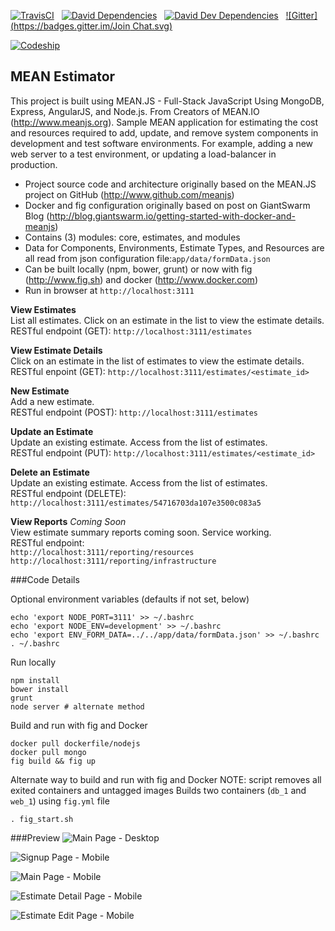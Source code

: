 [![TravisCI](https://travis-ci.org/garystafford/mean-estimator.svg?branch=master)](https://travis-ci.org/garystafford/mean-estimator)&nbsp;&nbsp;
[![David Dependencies](https://david-dm.org/garystafford/mean-estimator.png)](https://david-dm.org/garystafford/mean-estimator)&nbsp;&nbsp;
[![David Dev Dependencies](https://david-dm.org/garystafford/mean-estimator/dev-status.png)](https://david-dm.org/garystafford/mean-estimator#info=devDependencies)&nbsp;&nbsp;
[![Gitter](https://badges.gitter.im/Join Chat.svg)](https://gitter.im/garystafford/mean-estimator?utm_source=badge&utm_medium=badge&utm_campaign=pr-badge&utm_content=badge)&nbsp;&nbsp;

[![Codeship](https://codeship.com/projects/ffb358c0-4ab8-0132-efcb-7aa9472b8ea5/status)](https://codeship.com/projects/46419)

## MEAN Estimator

This project is built using MEAN.JS - Full-Stack JavaScript Using MongoDB, Express, AngularJS, and Node.js. 
From Creators of MEAN.IO (<http://www.meanjs.org>). Sample MEAN application for estimating the cost and resources
required to add, update, and remove system components in development and test software environments.
For example, adding a new web server to a test environment, or updating a load-balancer in production.

* Project source code and architecture originally based on the MEAN.JS project on GitHub (<http://www.github.com/meanjs>)
* Docker and fig configuration originally based on post on GiantSwarm Blog (<http://blog.giantswarm.io/getting-started-with-docker-and-meanjs>)
* Contains (3) modules: core, estimates, and modules
* Data for Components, Environments, Estimate Types, and Resources are all read from json configuration file:`app/data/formData.json`
* Can be built locally (npm, bower, grunt) or now with fig (<http://www.fig.sh>) and docker (<http://www.docker.com>)
* Run in browser at `http://localhost:3111`

**View Estimates**  
List all estimates. Click on an estimate in the list to view the estimate details.  
RESTful endpoint (GET): `http://localhost:3111/estimates`

**View Estimate Details**  
Click on an estimate in the list of estimates to view the estimate details.  
RESTful enpoint (GET): `http://localhost:3111/estimates/<estimate_id>`

**New Estimate**  
Add a new estimate.  
RESTful endpoint (POST): `http://localhost:3111/estimates`

**Update an Estimate**  
Update an existing estimate. Access from the list of estimates.  
RESTful endpoint (PUT): `http://localhost:3111/estimates/<estimate_id>`

**Delete an Estimate**  
Update an existing estimate. Access from the list of estimates.  
RESTful endpoint (DELETE): `http://localhost:3111/estimates/54716703da107e3500c083a5`

**View Reports** _Coming Soon_  
View estimate summary reports coming soon. Service working.  
RESTful endpoint:  
`http://localhost:3111/reporting/resources`
`http://localhost:3111/reporting/infrastructure`

###Code Details

Optional environment variables (defaults if not set, below)
```
echo 'export NODE_PORT=3111' >> ~/.bashrc
echo 'export NODE_ENV=development' >> ~/.bashrc
echo 'export ENV_FORM_DATA=../../app/data/formData.json' >> ~/.bashrc
. ~/.bashrc
```

Run locally
```
npm install
bower install
grunt
node server # alternate method
```

Build and run with fig and Docker
```
docker pull dockerfile/nodejs
docker pull mongo
fig build && fig up
```
Alternate way to build and run with fig and Docker
NOTE: script removes all exited containers and untagged images
Builds two containers (`db_1` and `web_1`) using `fig.yml` file
```
. fig_start.sh
```

###Preview
![Main Page - Desktop](https://github.com/garystafford/mean-estimator/blob/master/images/main_page.png?raw=true)

![Signup Page - Mobile](https://github.com/garystafford/mean-estimator/blob/master/images/signup_mobile.png?raw=true)

![Main Page - Mobile](https://github.com/garystafford/mean-estimator/blob/master/images/main_page_mobile.png?raw=true)

![Estimate Detail Page - Mobile](https://github.com/garystafford/mean-estimator/blob/master/images/estimate_detail_mobile.png?raw=true)

![Estimate Edit Page - Mobile](https://github.com/garystafford/mean-estimator/blob/master/images/edit_estimate_mobile.png?raw=true)
